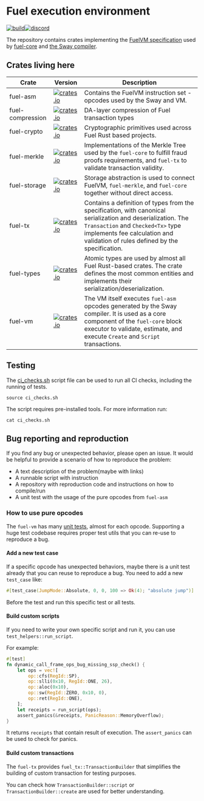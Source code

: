 # Fuel execution environment

 [![build](https://github.com/FuelLabs/fuel-vm/actions/workflows/ci.yml/badge.svg)](https://github.com/FuelLabs/fuel-vm/actions/workflows/ci.yml)[![discord](https://img.shields.io/badge/chat%20on-discord-orange?&logo=discord&logoColor=ffffff&color=7389D8&labelColor=6A7EC2)](https://discord.gg/xfpK4Pe)


The repository contains crates implementing the 
[FuelVM specification](https://github.com/FuelLabs/fuel-specs/blob/master/src/fuel-vm/index.md) 
used by [fuel-core](https://github.com/FuelLabs/fuel-core) 
and [the Sway compiler](https://github.com/FuelLabs/sway/).

## Crates living here

| Crate        | Version                                                                                             | Description                                                                                                                                                                                                                        | 
|--------------|-----------------------------------------------------------------------------------------------------|------------------------------------------------------------------------------------------------------------------------------------------------------------------------------------------------------------------------------------| 
| fuel-asm     | [![crates.io](https://img.shields.io/crates/v/fuel-asm)](https://crates.io/crates/fuel-asm)         | Contains the FuelVM instruction set - opcodes used by the Sway and VM.                                                                                                                                                             | 
| fuel-compression | [![crates.io](https://img.shields.io/crates/v/fuel-compression)](https://crates.io/crates/fuel-compression)   | DA-layer compression of Fuel transaction types | 
| fuel-crypto  | [![crates.io](https://img.shields.io/crates/v/fuel-crypto)](https://crates.io/crates/fuel-crypto)   | Cryptographic primitives used across Fuel Rust based projects.                                                                                                                                                                     | 
| fuel-merkle  | [![crates.io](https://img.shields.io/crates/v/fuel-merkle)](https://crates.io/crates/fuel-merkle)   | Implementations of the Merkle Tree used by the `fuel-core` to fulfill fraud proofs requirements, and `fuel-tx` to validate transaction validity.                                                                                   | 
| fuel-storage | [![crates.io](https://img.shields.io/crates/v/fuel-storage)](https://crates.io/crates/fuel-storage) | Storage abstraction is used to connect FuelVM, `fuel-merkle`, and `fuel-core` together without direct access.                                                                                                                      | 
| fuel-tx      | [![crates.io](https://img.shields.io/crates/v/fuel-tx)](https://crates.io/crates/fuel-tx)           | Contains a definition of types from the specification, with canonical serialization and deserialization. The `Transaction` and `Checked<Tx>` type implements fee calculation and validation of rules defined by the specification. | 
| fuel-types   | [![crates.io](https://img.shields.io/crates/v/fuel-types)](https://crates.io/crates/fuel-types)     | Atomic types are used by almost all Fuel Rust-based crates. The crate defines the most common entities and implements their serialization/deserialization.                                                                         | 
| fuel-vm      | [![crates.io](https://img.shields.io/crates/v/fuel-vm)](https://crates.io/crates/fuel-vm)           | The VM itself executes `fuel-asm` opcodes generated by the Sway compiler. It is used as a core component of the `fuel-core` block executor to validate, estimate, and execute `Create` and `Script` transactions.                  | 

## Testing

The [ci_checks.sh](ci_checks.sh) script file can be used to run all CI checks, 
including the running of tests.

```shell
source ci_checks.sh
```

The script requires pre-installed tools. For more information run:

```shell
cat ci_checks.sh
```

## Bug reporting and reproduction

If you find any bug or unexpected behavior, please open an issue. It would be helpful to provide a scenario of how to reproduce the problem:
- A text description of the problem(maybe with links)
- A runnable script with instruction
- A repository with reproduction code and instructions on how to compile/run
- A unit test with the usage of the pure opcodes from `fuel-asm`

### How to use pure opcodes

The `fuel-vm` has many [unit tests](https://github.com/FuelLabs/fuel-vm/tree/master/fuel-vm/src/tests), almost for each opcode.
Supporting a huge test codebase requires proper test utils that you can re-use to reproduce a bug.

#### Add a new test case

If a specific opcode has unexpected behaviors, maybe there is a unit test 
already that you can reuse to reproduce a bug. You need to add a new `test_case` like:

```rust
#[test_case(JumpMode::Absolute, 0, 0, 100 => Ok(4); "absolute jump")]
```

Before the test and run this specific test or all tests.

#### Build custom scripts

If you need to write your own specific script and run it, you can use `test_helpers::run_script`.

For example:

```rust
#[test]
fn dynamic_call_frame_ops_bug_missing_ssp_check() {
    let ops = vec![
        op::cfs(RegId::SP),
        op::slli(0x10, RegId::ONE, 26),
        op::aloc(0x10),
        op::sw(RegId::ZERO, 0x10, 0),
        op::ret(RegId::ONE),
    ];
    let receipts = run_script(ops);
    assert_panics(&receipts, PanicReason::MemoryOverflow);
}
```

It returns `receipts` that contain result of execution. The `assert_panics` can be used to check for panics.

#### Build custom transactions

The `fuel-tx` provides `fuel_tx::TransactionBuilder` that simplifies the building 
of custom transaction for testing purposes.

You can check how `TransactionBuilder::script` or `TransactionBuilder::create` are used for better understanding.
